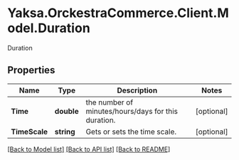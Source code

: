 # Yaksa.OrckestraCommerce.Client.Model.Duration
Duration

## Properties

Name | Type | Description | Notes
------------ | ------------- | ------------- | -------------
**Time** | **double** | the number of minutes/hours/days for this duration. | [optional] 
**TimeScale** | **string** |  Gets or sets the time scale. | [optional] 

[[Back to Model list]](../README.md#documentation-for-models) [[Back to API list]](../README.md#documentation-for-api-endpoints) [[Back to README]](../README.md)

